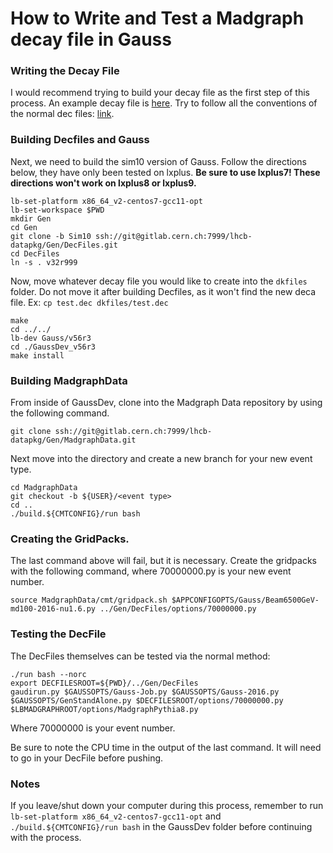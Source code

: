# How to Write and Test a Madgraph decay file in Gauss

### Writing the Decay File
I would recommend trying to build your decay file as the first step of this process.
An example decay file is [here](https://gitlab.cern.ch/lhcb-datapkg/Gen/DecFiles/-/blob/1f1d3abf81eaa51d9b35fe731e6768966888c26a/dkfiles/W_munumu=10GeV,MG.dec).
Try to follow all the conventions of the normal dec files: [link](https://gitlab.cern.ch/lhcb-datapkg/Gen/DecFiles/blob/master/CONTRIBUTING.md).

### Building Decfiles and Gauss
Next, we need to build the sim10 version of Gauss.  Follow the directions below, they have only been tested on lxplus.  **Be sure to use lxplus7!  These directions won't work on lxplus8 or lxplus9.**

```
lb-set-platform x86_64_v2-centos7-gcc11-opt
lb-set-workspace $PWD
mkdir Gen
cd Gen
git clone -b Sim10 ssh://git@gitlab.cern.ch:7999/lhcb-datapkg/Gen/DecFiles.git
cd DecFiles
ln -s . v32r999
```

Now, move whatever decay file you would like to create into the `dkfiles` folder.  Do not move it after building Decfiles, as it won't find the new deca file.
Ex: `cp test.dec dkfiles/test.dec`

```
make
cd ../../
lb-dev Gauss/v56r3
cd ./GaussDev_v56r3
make install
```

### Building MadgraphData
From inside of GaussDev, clone into the Madgraph Data repository by using the following command.
```
git clone ssh://git@gitlab.cern.ch:7999/lhcb-datapkg/Gen/MadgraphData.git
```

Next move into the directory and create a new branch for your new event type.
```
cd MadgraphData
git checkout -b ${USER}/<event type>
cd ..
./build.${CMTCONFIG}/run bash
```
### Creating the GridPacks.
The last command above will fail, but it is necessary.
Create the gridpacks with the following command, where 70000000.py is your new event number.
```
source MadgraphData/cmt/gridpack.sh $APPCONFIGOPTS/Gauss/Beam6500GeV-md100-2016-nu1.6.py ../Gen/DecFiles/options/70000000.py
```

### Testing the DecFile
The DecFiles themselves can be tested via the normal  method:
```
./run bash --norc
export DECFILESROOT=${PWD}/../Gen/DecFiles
gaudirun.py $GAUSSOPTS/Gauss-Job.py $GAUSSOPTS/Gauss-2016.py $GAUSSOPTS/GenStandAlone.py $DECFILESROOT/options/70000000.py $LBMADGRAPHROOT/options/MadgraphPythia8.py
```
Where 70000000 is your event number.

Be sure to note the CPU time in the output of the last command.  It will need to go in your DecFile before pushing.

### Notes
If you leave/shut down your computer during this process, remember to run `lb-set-platform x86_64_v2-centos7-gcc11-opt` and `./build.${CMTCONFIG}/run bash` in the GaussDev folder before continuing with the process.

